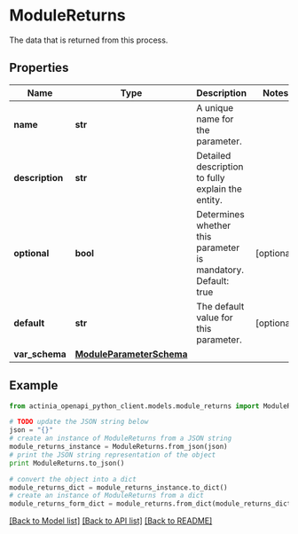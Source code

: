 # ModuleReturns

The data that is returned from this process.

## Properties
Name | Type | Description | Notes
------------ | ------------- | ------------- | -------------
**name** | **str** | A unique name for the parameter.  | 
**description** | **str** | Detailed description to fully explain the entity. | 
**optional** | **bool** | Determines whether this parameter is mandatory.  Default: true | [optional] 
**default** | **str** | The default value for this parameter. | [optional] 
**var_schema** | [**ModuleParameterSchema**](ModuleParameterSchema.md) |  | 

## Example

```python
from actinia_openapi_python_client.models.module_returns import ModuleReturns

# TODO update the JSON string below
json = "{}"
# create an instance of ModuleReturns from a JSON string
module_returns_instance = ModuleReturns.from_json(json)
# print the JSON string representation of the object
print ModuleReturns.to_json()

# convert the object into a dict
module_returns_dict = module_returns_instance.to_dict()
# create an instance of ModuleReturns from a dict
module_returns_form_dict = module_returns.from_dict(module_returns_dict)
```
[[Back to Model list]](../README.md#documentation-for-models) [[Back to API list]](../README.md#documentation-for-api-endpoints) [[Back to README]](../README.md)


